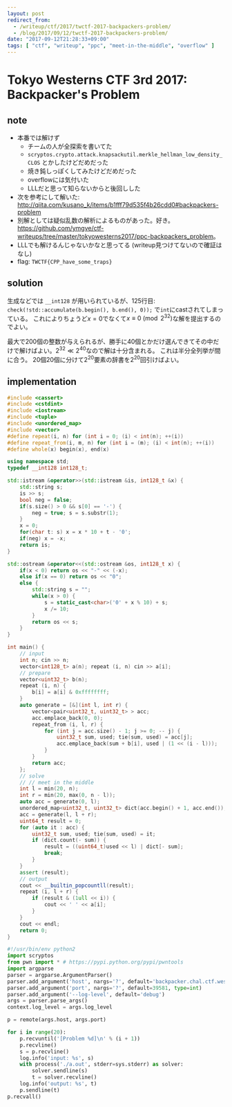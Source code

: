 ```yaml
---
layout: post
redirect_from:
  - /writeup/ctf/2017/twctf-2017-backpackers-problem/
  - /blog/2017/09/12/twctf-2017-backpackers-problem/
date: "2017-09-12T21:28:33+09:00"
tags: [ "ctf", "writeup", "ppc", "meet-in-the-middle", "overflow" ]
---
```


# Tokyo Westerns CTF 3rd 2017: Backpacker's Problem

## note

-   本番では解けず
    -   チームの人が全探索を書いてた
    -   `scryptos.crypto.attack.knapsackutil.merkle_hellman_low_density_CLOS` とかしたけどだめだった
    -   焼き鈍しっぽくしてみたけどだめだった
    -   overflowには気付いた
    -   LLLだと思って知らないからと後回しした
-   次を参考にして解いた: <http://qiita.com/kusano_k/items/b1fff79d535f4b26cdd0#backpackers-problem>
-   別解としては疑似乱数の解析によるものがあった。好き。<https://github.com/ymgve/ctf-writeups/tree/master/tokyowesterns2017/ppc-backpackers_problem>。
-   LLLでも解けるんじゃないかなと思ってる (writeup見つけてないので確証はなし)
-   flag: `TWCTF{CPP_have_some_traps}`

## solution

生成などでは `__int128` が用いられているが、$125$行目: `check(!std::accumulate(b.begin(), b.end(), 0));` で`int`にcastされてしまっている。
これによりちょうど$x = 0$でなくて$x \equiv 0 \pmod{2^{32}}$な解を提出するのでよい。

最大で$200$個の整数が与えられるが、勝手に$40$個とかだけ選んできてその中だけで解けばよい。$2^{32} \ll 2^{40}$なので解は十分含まれる。
これは半分全列挙が間に合う。
$20$個$20$個に分けて$2^{20}$要素の辞書を$2^{20}$回引けばよい。

## implementation

``` c++
#include <cassert>
#include <cstdint>
#include <iostream>
#include <tuple>
#include <unordered_map>
#include <vector>
#define repeat(i, n) for (int i = 0; (i) < int(n); ++(i))
#define repeat_from(i, m, n) for (int i = (m); (i) < int(n); ++(i))
#define whole(x) begin(x), end(x)

using namespace std;
typedef __int128 int128_t;

std::istream &operator>>(std::istream &is, int128_t &x) {
    std::string s;
    is >> s;
    bool neg = false;
    if(s.size() > 0 && s[0] == '-') {
        neg = true; s = s.substr(1);
    }
    x = 0;
    for(char t: s) x = x * 10 + t - '0';
    if(neg) x = -x;
    return is;
}

std::ostream &operator<<(std::ostream &os, int128_t x) {
    if(x < 0) return os << "-" << (-x);
    else if(x == 0) return os << "0";
    else {
        std::string s = "";
        while(x > 0) {
            s = static_cast<char>('0' + x % 10) + s;
            x /= 10;
        }
        return os << s;
    }
}

int main() {
    // input
    int n; cin >> n;
    vector<int128_t> a(n); repeat (i, n) cin >> a[i];
    // prepare
    vector<uint32_t> b(n);
    repeat (i, n) {
        b[i] = a[i] & 0xffffffff;
    }
    auto generate = [&](int l, int r) {
        vector<pair<uint32_t, uint32_t> > acc;
        acc.emplace_back(0, 0);
        repeat_from (i, l, r) {
            for (int j = acc.size() - 1; j >= 0; -- j) {
                uint32_t sum, used; tie(sum, used) = acc[j];
                acc.emplace_back(sum + b[i], used | (1 << (i - l)));
            }
        }
        return acc;
    };
    // solve
    // // meet in the middle
    int l = min(20, n);
    int r = min(20, max(0, n - l));
    auto acc = generate(0, l);
    unordered_map<uint32_t, uint32_t> dict(acc.begin() + 1, acc.end());
    acc = generate(l, l + r);
    uint64_t result = 0;
    for (auto it : acc) {
        uint32_t sum, used; tie(sum, used) = it;
        if (dict.count(- sum)) {
            result = ((uint64_t)used << l) | dict[- sum];
            break;
        }
    }
    assert (result);
    // output
    cout << __builtin_popcountll(result);
    repeat (i, l + r) {
        if (result & (1ull << i)) {
            cout << ' ' << a[i];
        }
    }
    cout << endl;
    return 0;
}
```

``` python
#!/usr/bin/env python2
import scryptos
from pwn import * # https://pypi.python.org/pypi/pwntools
import argparse
parser = argparse.ArgumentParser()
parser.add_argument('host', nargs='?', default='backpacker.chal.ctf.westerns.tokyo')
parser.add_argument('port', nargs='?', default=39581, type=int)
parser.add_argument('--log-level', default='debug')
args = parser.parse_args()
context.log_level = args.log_level

p = remote(args.host, args.port)

for i in range(20):
    p.recvuntil('[Problem %d]\n' % (i + 1))
    p.recvline()
    s = p.recvline()
    log.info('input: %s', s)
    with process('./a.out', stderr=sys.stderr) as solver:
        solver.sendline(s)
        t = solver.recvline()
    log.info('output: %s', t)
    p.sendline(t)
p.recvall()
```
